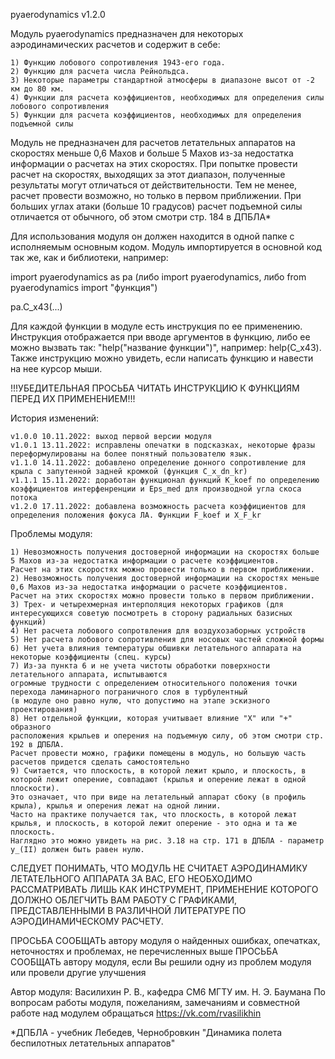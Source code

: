 pyaerodynamics v1.2.0

Модуль pyaerodynamics предназначен для некоторых аэродинамических расчетов и содержит в себе:

    1) Функцию лобового сопротивления 1943-его года.
    2) Функцию для расчета числа Рейнольдса.
    3) Некоторые параметры стандартной атмосферы в диапазоне высот от -2 км до 80 км.
    4) Функции для расчета коэффициентов, необходимых для определения силы лобового сопротивления
    5) Функции для расчета коэффициентов, необходимых для определения подъемной силы

Модуль не предназначен для расчетов летательных аппаратов на скоростях меньше 0,6 Махов и больше 5 Махов
из-за недостатка информации о расчетах на этих скоростях. При попытке провести расчет на скоростях, выходящих
за этот диапазон, полученные результаты могут отличаться от действительности. Тем не менее,
расчет провести возможно, но только в первом приближении.
При больших углах атаки (больше 10 градусов) расчет подъемной силы отличается от обычного, об этом смотри стр. 184 в ДПБЛА*

Для использования модуля он должен находится в одной папке с исполняемым основным кодом.
Модуль импортируется в основной код так же, как и библиотеки, например:

import pyaerodynamics as pa (либо import pyaerodynamics, либо from pyaerodynamics import "функция")

pa.C_x43(...)

Для каждой функции в модуле есть инструкция по ее применению. Инструкция отображается при
вводе аргументов в функцию, либо ее можно вызвать так: "help("название функции")", например: help(C_x43).
Также инструкцию можно увидеть, если написать функцию и навести на нее курсор мыши.

!!!УБЕДИТЕЛЬНАЯ ПРОСЬБА ЧИТАТЬ ИНСТРУКЦИЮ К ФУНКЦИЯМ ПЕРЕД ИХ ПРИМЕНЕНИЕМ!!!

История изменений:

    v1.0.0 10.11.2022: выход первой версии модуля
    v1.0.1 13.11.2022: исправлены опечатки в подсказках, некоторые фразы переформулированы на более понятный пользователю язык.
    v1.1.0 14.11.2022: добавлено определение донного сопротивление для крыла с запутенной задней кромкой (функция C_x_dn_kr)
    v1.1.1 15.11.2022: доработан функционал функций K_koef по определению коэффициентов интерфенренции и Eps_med для производной угла скоса потока
    v1.2.0 17.11.2022: добавлена возможность расчета коэффициентов для определения положения фокуса ЛА. Функции F_koef и X_F_kr

Проблемы модуля:

    1) Невозможность получения достоверной информации на скоростях больше 5 Махов из-за недостатка информации о расчете коэффициентов.
    Расчет на этих скоростях можно провести только в первом приближении.
    2) Невозможность получения достоверной информации на скоростях меньше 0,6 Махов из-за недостатка информации о расчете коэффициентов.
    Расчет на этих скоростях можно провести только в первом приближении.
    3) Трех- и четырехмерная интерполяция некоторых графиков (для интересующихся советую посмотреть в сторону радиальных базисных функций)
    4) Нет расчета лобового сопротвления для воздухозаборных устройств
    5) Нет расчета лобового сопротивления для носовых частей сложной формы
    6) Нет учета влияния температуры обшивки летательного аппарата на некоторые коэффициенты (спец. курсы)
    7) Из-за пункта 6 и не учета чистоты обработки поверхности летательного аппарата, испытываются 
    огромные трудности с определением относительного положения точки перехода ламинарного пограничного слоя в турбулентный
    (в модуле оно равно нулю, что допустимо на этапе эскизного проектирования)
    8) Нет отдельной функции, которая учитывает влияние "Х" или "+" образного
    расположения крыльев и оперения на подъемную силу, об этом смотри стр. 192 в ДПБЛА.
    Расчет провести можно, графики помещены в модуль, но большую часть расчетов придется сделать самостоятельно
    9) Считается, что плоскость, в которой лежит крыло, и плоскость, в которой лежит оперение, совпадают (крылья и оперение лежат в одной плоскости).
    Это означает, что при виде на летательный аппарат сбоку (в профиль крыла), крылья и оперения лежат на одной линии.
    Часто на практике получается так, что плоскость, в которой лежат крылья, и плоскость, в которой лежит оперение - это одна и та же плоскость.
    Наглядно это можно увидеть на рис. 3.18 на стр. 171 в ДПБЛА - параметр y_(II) должен быть равен нулю.

СЛЕДУЕТ ПОНИМАТЬ, ЧТО МОДУЛЬ НЕ СЧИТАЕТ АЭРОДИНАМИКУ ЛЕТАТЕЛЬНОГО АППАРАТА ЗА ВАС,
ЕГО НЕОБХОДИМО РАССМАТРИВАТЬ ЛИШЬ КАК ИНСТРУМЕНТ, ПРИМЕНЕНИЕ КОТОРОГО ДОЛЖНО ОБЛЕГЧИТЬ
ВАМ РАБОТУ С ГРАФИКАМИ, ПРЕДСТАВЛЕННЫМИ В РАЗЛИЧНОЙ ЛИТЕРАТУРЕ ПО АЭРОДИНАМИЧЕСКОМУ РАСЧЕТУ.

ПРОСЬБА СООБЩАТЬ автору модуля о найденных ошибках, опечатках, неточностях и проблемах, не перечисленных выше
ПРОСЬБА СООБЩАТЬ автору модуля, если Вы решили одну из проблем модуля или провели другие улучшения

Автор модуля: Василихин Р. В., кафедра СМ6 МГТУ им. Н. Э. Баумана
По вопросам работы модуля, пожеланиям, замечаниям и совместной работе над модулем обращаться https://vk.com/rvasilikhin

*ДПБЛА - учебник Лебедев, Чернобровкин "Динамика полета беспилотных летательных аппаратов"
